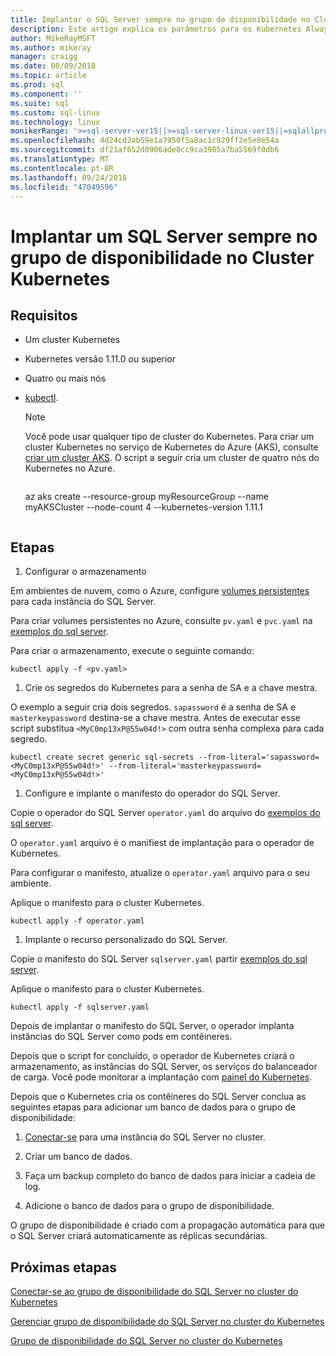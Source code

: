 ```yaml
---
title: Implantar o SQL Server sempre no grupo de disponibilidade no Cluster Kubernetes
description: Este artigo explica os parâmetros para os Kubernetes Always On do SQL Server grupo operador globais requisitos de disponibilidade
author: MikeRayMSFT
ms.author: mikeray
manager: craigg
ms.date: 08/09/2018
ms.topic: article
ms.prod: sql
ms.component: ''
ms.suite: sql
ms.custom: sql-linux
ms.technology: linux
monikerRange: '>=sql-server-ver15||>=sql-server-linux-ver15||=sqlallproducts-allversions'
ms.openlocfilehash: 4d24cd2ab59e1a7959f5a8ac1c929ff2e5e8e54a
ms.sourcegitcommit: df21af652d0906ade8cc9ca3985a7ba5569f0db6
ms.translationtype: MT
ms.contentlocale: pt-BR
ms.lasthandoff: 09/24/2018
ms.locfileid: "47049596"
---
```

# <a name="deploy-a-sql-server-always-on-availability-group-on-kubernetes-cluster"></a>Implantar um SQL Server sempre no grupo de disponibilidade no Cluster Kubernetes

## <a name="requirements"></a>Requisitos

- Um cluster Kubernetes
- Kubernetes versão 1.11.0 ou superior
- Quatro ou mais nós
- [kubectl](http://kubernetes.io/docs/tasks/tools/install-kubectl/).

  >[!NOTE]
  >Você pode usar qualquer tipo de cluster do Kubernetes. Para criar um cluster Kubernetes no serviço de Kubernetes do Azure (AKS), consulte [criar um cluster AKS](http://docs.microsoft.com/azure/aks/create-cluster.md).
  > O script a seguir cria um cluster de quatro nós do Kubernetes no Azure.
  >```azure-cli
  az aks create --resource-group myResourceGroup --name myAKSCluster --node-count 4 --kubernetes-version 1.11.1
  >```

## <a name="steps"></a>Etapas

1. Configurar o armazenamento

  Em ambientes de nuvem, como o Azure, configure [volumes persistentes](http://kubernetes.io/docs/concepts/storage/persistent-volumes/) para cada instância do SQL Server.

  Para criar volumes persistentes no Azure, consulte `pv.yaml` e `pvc.yaml` na [exemplos do sql server](https://github.com/Microsoft/sql-server-samples/tree/master/samples/features/high%20availability/Kubernetes/sample-deployment-script/templates).

  Para criar o armazenamento, execute o seguinte comando:

  ```azurecli
  kubectl apply -f <pv.yaml>
  ```

1. Crie os segredos do Kubernetes para a senha de SA e a chave mestra.

  O exemplo a seguir cria dois segredos. `sapassword` é a senha de SA e `masterkeypassword` destina-se a chave mestra. Antes de executar esse script substitua `<MyC0mp13xP@55w04d!>` com outra senha complexa para cada segredo.

   ```azurecli
   kubectl create secret generic sql-secrets --from-literal='sapassword=<MyC0mp13xP@55w04d!>' --from-literal='masterkeypassword=<MyC0mp13xP@55w04d!>'
   ```

1. Configure e implante o manifesto do operador do SQL Server.

  Copie o operador do SQL Server `operator.yaml` do arquivo do [exemplos do sql server](https://github.com/Microsoft/sql-server-samples/tree/master/samples/features/high%20availability/Kubernetes/sample-manifest-files).

  O `operator.yaml` arquivo é o manifiest de implantação para o operador de Kubernetes.

  Para configurar o manifesto, atualize o `operator.yaml` arquivo para o seu ambiente.

  Aplique o manifesto para o cluster Kubernetes.

  ```azurecli
  kubectl apply -f operator.yaml
  ```

1. Implante o recurso personalizado do SQL Server.

  Copie o manifesto do SQL Server `sqlserver.yaml` partir [exemplos do sql server](https://github.com/Microsoft/sql-server-samples/tree/master/samples/features/high%20availability/Kubernetes/sample-manifest-files).

  Aplique o manifesto para o cluster Kubernetes.

  ```azurecli
  kubectl apply -f sqlserver.yaml
  ```

Depois de implantar o manifesto do SQL Server, o operador implanta instâncias do SQL Server como pods em contêineres.

Depois que o script for concluído, o operador de Kubernetes criará o armazenamento, as instâncias do SQL Server, os serviços do balanceador de carga. Você pode monitorar a implantação com [painel do Kubernetes](http://docs.microsoft.com/azure/aks/kubernetes-dashboard).

Depois que o Kubernetes cria os contêineres do SQL Server conclua as seguintes etapas para adicionar um banco de dados para o grupo de disponibilidade:

1. [Conectar-se](sql-server-linux-kubernetes-connect.md) para uma instância do SQL Server no cluster.

1. Criar um banco de dados.

1. Faça um backup completo do banco de dados para iniciar a cadeia de log.

1. Adicione o banco de dados para o grupo de disponibilidade.

O grupo de disponibilidade é criado com a propagação automática para que o SQL Server criará automaticamente as réplicas secundárias.

## <a name="next-steps"></a>Próximas etapas

[Conectar-se ao grupo de disponibilidade do SQL Server no cluster do Kubernetes](sql-server-linux-kubernetes-connect.md)

[Gerenciar grupo de disponibilidade do SQL Server no cluster do Kubernetes](sql-server-linux-kubernetes-manage.md)

[Grupo de disponibilidade do SQL Server no cluster do Kubernetes](sql-server-ag-kubernetes.md)